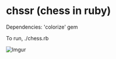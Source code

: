 # chssr (chess in ruby)

Dependencies: 'colorize' gem

To run, ./chess.rb

![Imgur](http://i.imgur.com/wiVUku3.png)
